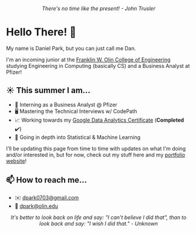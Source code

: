 <p align="center"><em>There's no time like the present! - John Trusler</em>

# Hello There! 👋

My name is Daniel Park, but you can just call me Dan.

I'm an incoming junior at the [Franklin W. Olin College of Engineering](https://www.olin.edu) studying Engineering in Computing (basically CS) and a Business Analyst at Pfizer!

## ☀️ This summer I am...
- 🔬 Interning as a Business Analyst @ Pfizer
- 🖥️ Mastering the Technical Interviews w/ CodePath
- 📈 Working towards my [Google Data Analytics Certificate](https://www.coursera.org/account/accomplishments/specialization/certificate/Y3PXBUPXEKAC) (**Completed** ✔️)
- 🤖 Going in depth into Statistical & Machine Learning

I'll be updating this page from time to time with updates on what I'm doing and/or interested in, but for now, check out my stuff here and my [portfolio website](https://danpark13.github.io/)!
  
<!--
## 🌱 I’m currently learning...
- 🌐 Full Stack Web Development
- 🤖 Robotics Operating System (ROS) with Python
- 🎼 Sound Production
  
## 🤔 I'm interested in...
- 📂 Contributing to Open Source Projects
- 🖥️ Digital Transformation
- ☕ Linux Distribution Flavors
- 💰 Cryptocurrencies -->

<!-- - 👯 I’m looking to collaborate on ...
- 🤔 I’m looking for help with ...
- 💬 Ask me about ... -->

## 📫 How to reach me...
- ✉️ dpark0703@gmail.com
- 🏫 dpark@olin.edu

<!-- ## ⚡ Fun facts...
- 🎵 I play the piano, flute, cello, and [hand-whistle](https://www.youtube.com/watch?v=A9wnb7GizrA&ab_channel=HalWalker)!
- ⚽ I love playing soccer, volleyball, running, and working out!
- ✨ I enjoy anything Animanga! -->
  
<p align="center"><em>It's better to look back on life and say: "I can't believe I did that", than to look back and say: "I wish I did that." - Unknown</em>
